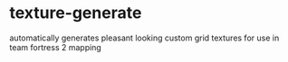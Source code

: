 # texture-generate
automatically generates pleasant looking custom grid textures for use in team fortress 2 mapping
